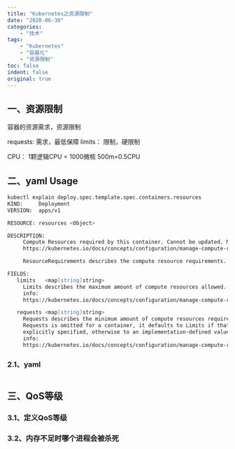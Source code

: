 ```yaml
---
title: "Kubernetes之资源限制"
date: "2020-06-30"
categories:
    - "技术"
tags:
    - "Kubernetes"
    - "容器化"
    - "资源限制"
toc: false
indent: false
original: true
---
```


## 一、资源限制

容器的资源需求，资源限制

requests: 需求，最低保障
limits：  限制，硬限制

CPU：
1颗逻辑CPU = 1000微核
500m=0.5CPU

## 二、yaml Usage

``` zsh
kubectl explain deploy.spec.template.spec.containers.resources
KIND:     Deployment
VERSION:  apps/v1

RESOURCE: resources <Object>

DESCRIPTION:
     Compute Resources required by this container. Cannot be updated. More info:
     https://kubernetes.io/docs/concepts/configuration/manage-compute-resources-container/

     ResourceRequirements describes the compute resource requirements.

FIELDS:
   limits   <map[string]string>
     Limits describes the maximum amount of compute resources allowed. More
     info:
     https://kubernetes.io/docs/concepts/configuration/manage-compute-resources-container/

   requests <map[string]string>
     Requests describes the minimum amount of compute resources required. If
     Requests is omitted for a container, it defaults to Limits if that is
     explicitly specified, otherwise to an implementation-defined value. More
     info:
     https://kubernetes.io/docs/concepts/configuration/manage-compute-resources-container/

```

### 2.1、yaml

``` yaml

```

## 三、QoS等级

### 3.1、定义QoS等级

### 3.2、内存不足时哪个进程会被杀死
